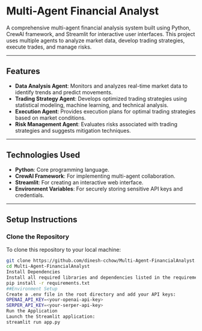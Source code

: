 # Multi-Agent Financial Analyst

A comprehensive multi-agent financial analysis system built using Python, CrewAI framework, and Streamlit for interactive user interfaces. This project uses multiple agents to analyze market data, develop trading strategies, execute trades, and manage risks.

---

## **Features**
- **Data Analysis Agent**: Monitors and analyzes real-time market data to identify trends and predict movements.
- **Trading Strategy Agent**: Develops optimized trading strategies using statistical modeling, machine learning, and technical analysis.
- **Execution Agent**: Provides execution plans for optimal trading strategies based on market conditions.
- **Risk Management Agent**: Evaluates risks associated with trading strategies and suggests mitigation techniques.

---

## **Technologies Used**
- **Python**: Core programming language.
- **CrewAI Framework**: For implementing multi-agent collaboration.
- **Streamlit**: For creating an interactive web interface.
- **Environment Variables**: For securely storing sensitive API keys and credentials.

---

## **Setup Instructions**

### **Clone the Repository**
To clone this repository to your local machine:
```bash
git clone https://github.com/dinesh-cchow/Multi-Agent-FinancialAnalyst.git
cd Multi-Agent-FinancialAnalyst
Install Dependencies
Install all required libraries and dependencies listed in the requirements.txt file:
pip install -r requirements.txt
##Environment Setup
Create a .env file in the root directory and add your API keys:
OPENAI_API_KEY=<your-openai-api-key>
SERPER_API_KEY=<your-serper-api-key>
Run the Application
Launch the Streamlit application:
streamlit run app.py
